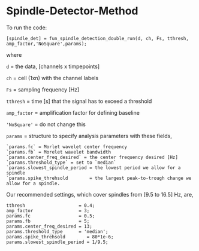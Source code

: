 # Spindle-Detector-Method

To run the code:

`[spindle_det] = fun_spindle_detection_double_run(d, ch, Fs, tthresh, amp_factor,'NoSquare',params);`

where

`d` = the data, [channels x timpepoints]

`ch` = cell (1xn) with the channel labels

`Fs` = sampling frequency [Hz]

`tthresh` = time [s] that the signal has to exceed a threshold

`amp_factor` = amplification factor for defining baseline

`'NoSquare'` = do not change this

`params` = structure to specify analysis parameters with these fields,

	`params.fc` = Morlet wavelet center frequency
	`params.fb` = Morelet wavelet bandwidth
	`params.center_freq_desired` = the center frequency desired [Hz]
	`params.threshold_type` = set to `median`
	`params.slowest_spindle_period = the lowest period we allow for a spindle
	`params.spike_threhsold        = the largest peak-to-trough change we allow for a spindle.

Our recommended settings, which cover spindles from [9.5 to 16.5] Hz, are,

	tthresh                    = 0.4;
	amp_factor                 = 3;
	params.fc                  = 0.5;
	params.fb                  = 5;
	params.center_freq_desired = 13;
	params.threshold_type      = 'median';
	params.spike_threhsold        = 80*1e-6;
	params.slowest_spindle_period = 1/9.5;





